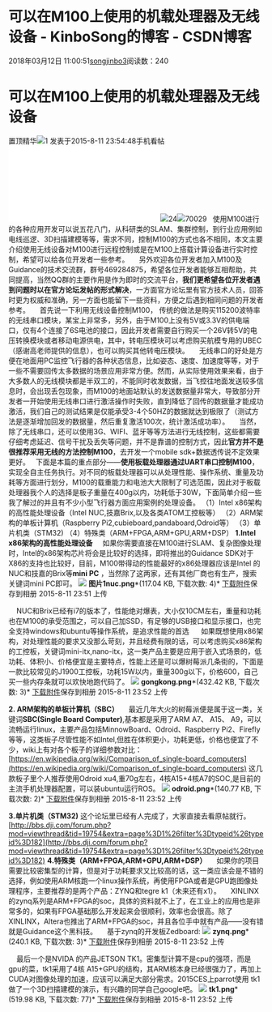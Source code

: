 # 可以在M100上使用的机载处理器及无线设备 - KinboSong的博客 - CSDN博客
2018年03月12日 11:00:51[songjinbo3](https://me.csdn.net/KinboSong)阅读数：240

# 可以在M100上使用的机载处理器及无线设备
置顶精华![](./static/image/common/praise_btn_201611.png)1
发表于2015-8-11 23:54:48手机看帖![](misc.php?mod=chat&action=qrcode&tid=21106&from=bbs_pc)![](./static/image/common/thread_replies_20161116.png)24![](./static/image/common/thread_views_20161116.png)70029
  使用M100进行的各种应用开发可以说五花八门，从科研类的SLAM、集群控制，到行业应用例如电线巡逻、3D扫描建模等等，需求不同，控制M100的方式也各不相同，本文主要介绍使用无线设备对M100进行远程控制或是在M100上搭载计算设备进行实时控制，希望可以给各位开发者一些参考。
    另外欢迎各位开发者加入M100及Guidance的技术交流群，群号469284875，希望各位开发者能够互相帮助，共同提高，当然QQ群的主要作用是作为即时的交流平台，**我们更希望各位开发者遇到问题时以在官方论坛发帖的形式解决**，一方面官方论坛里有官方技术人员，回答时更为权威和准确，另一方面也能留下一些资料，方便之后遇到相同问题的开发者参考。
    首先说一下利用无线设备控制M100， 传统的做法是购买115200波特率的无线串口模块，某宝上非常多，另外，由于M100上没有5V或3.3V的供电端口，仅有4个连接了6S电池的接口，因此开发者需要自行购买一个26V转5V的电压转换模块或者移动电源供电，其中，转电压模块可以考虑购买航模专用的UBEC（感谢高老师提供的信息），也可以购买其他转电压模块。
    无线串口的好处是方便在地面用PC监控飞行器的各种状态信息，比如姿态、速度、加速度等等，对于一些不需要回传太多数据的场景应用非常方便。然而，从实际使用效果来看，由于大多数人的无线模块都是半双工的，不能同时收发数据，当飞控往地面发送较多信息时，会出现丢包现象，而M100的地面站默认的发送数据量非常大，导致部分开发者一开始使用无线串口进行激活操作时失败，直到降低了回传的数据量才能成功激活，我们自己的测试结果是仅能承受3-4个50HZ的数据就达到极限了（测试方法是逐渐增加回发的数据量，然后重复激活100次，统计激活成功率）。
    当然，除了无线串口，还可以使用3G、WIFI、蓝牙等等方法进行无线控制，这些都需要仔细考虑延迟、信号干扰及丢失等问题，并不是靠谱的控制方式，因此**官方并不是很推荐采用无线的方法控制M100**，去开发一个mobile sdk+数据透传说不定效果更好。
  下面是本篇的重点部分——**使用板载处理器通过UART串口控制M100**，实现全自主任务执行。对不同的板载处理器可以从处理性能、操作系统、重量及功耗等方面进行划分，M100的载重能力和电池大大限制了可选范围，因此对于板载处理器我个人的选择是板子重量在400g以内，功耗低于30W，下面简单介绍一些我了解过的并且有不少小型飞行器方面应用案例的处理设备。
（1）Intel x86架构的高性能处理设备（Intel NUC,技嘉Brix,以及各类ATOM工控板等）
（2）ARM架构的单板计算机（Raspberry Pi2,cubieboard,pandaboard,Odroid等）
（3）单片机类（STM32)
（4）特殊类（ARM+FPGA,ARM+GPU,ARM+DSP）
**1.Intel x86架构的高性能处理设备**
    如果你需要直接在M100进行SLAM、复杂图像处理时，Intel的x86架构芯片将会是比较好的选择，即将推出的Guidance SDK对于X86的支持也比较好，目前，M100带得动的性能最好的x86处理器应该是Intel 的NUC和技嘉的Brix等**mini PC** ，当然除了这两家，还有其他厂商也有生产，搜索关键词mini PC即可。
![](https://bbs22.djicdn.com/data/attachment/forum/201508/11/235152kujq4kuk69l0x1ds.png@!778w)
**图片1nuc.png***(117.04 KB, 下载次数: 4)*
[下载附件](forum.php?mod=attachment&aid=NDY5MDl8ZjRhZmRkNjd8MTUyMDgyMTQ2NHwwfDIxMTA2&nothumb=yes)保存到相册
2015-8-11 23:51 上传

    NUC和Brix已经有i7的版本了，性能绝对爆表，大小仅10CM左右，重量和功耗也在M100的承受范围之，可以自己加SSD，有足够的USB接口和显示接口，也完全支持windows和ubuntu等操作系统，是追求性能的首选
     如果既想使用x86架构，对处理性能的要求又没那么苛刻，并且经费有限的话，可以考虑购买x86架构的工控板，关键词mini-itx,nano-itx，这一类产品主要是应用于嵌入式场景的，低功耗、体积小、价格便宜是主要特点，性能上还是可以爆树莓派几条街的，下面是一款比较常见的J1900工控板，功耗15W以内，重量300g以下，价格600，自己买一些内存条就可以欢快地跑代码了。
![](https://bbs55.djicdn.com/data/attachment/forum/201508/11/235245uj9js5633c9l1a4p.png@!778w)
**gongkong.png***(432.42 KB, 下载次数: 3)*
[下载附件](forum.php?mod=attachment&aid=NDY5MTB8NWJhOWQ1NWV8MTUyMDgyMTQ2NHwwfDIxMTA2&nothumb=yes)保存到相册
2015-8-11 23:52 上传

**2. ARM架构的单板计算机（SBC）**
    最近几年大火的树莓派便是属于这一类，关键词**SBC(Single Board Computer)**,基本都是采用了ARM A7、 A15、 A9，可以流畅运行linux，主要产品包括MinnowBoard、Odroid、Raspberry Pi2、Firefly等等，这类板子尽管性能不如Intel,但胜在体积更小，功耗更低，价格也便宜了不少，wiki上有对各个板子的详细参数对比：
[](https://en.wikipedia.org/wiki/Comparison_of_single-board_computers)[https://en.wikipedia.org/wiki/Comparison_of_single-board_computers](https://en.wikipedia.org/wiki/Comparison_of_single-board_computers)
这几款板子里个人推荐使用Odroid xu4,重70g左右，4核A15+4核A7的SOC,是目前的主流手机处理器配置，可以装ubuntu运行ROS。
![](https://bbs22.djicdn.com/data/attachment/forum/201508/11/235245xz1ba15baa65nx35.png@!778w)
**odroid.png***(140.77 KB, 下载次数: 2)*
[下载附件](forum.php?mod=attachment&aid=NDY5MTF8N2M0YjE0YzZ8MTUyMDgyMTQ2NHwwfDIxMTA2&nothumb=yes)保存到相册
2015-8-11 23:52 上传

**3.单片机类（STM32)**
这个论坛里已经有人完成了，大家直接去看原帖就行。
[](http://bbs.dji.com/forum.php?mod=viewthread&tid=19754&extra=page%3D1%26filter%3Dtypeid%26typeid%3D182)[http://bbs.dji.com/forum.php?mod=viewthread&tid=19754&extra=page%3D1%26filter%3Dtypeid%26typeid%3D182](http://bbs.dji.com/forum.php?mod=viewthread&tid=19754&extra=page%3D1%26filter%3Dtypeid%26typeid%3D182)
**4.特殊类（ARM+FPGA,ARM+GPU,ARM+DSP）**
    如果你的项目需要比较密集型的计算，但是对于功耗要求又比较高的话，这一类应该会是不错的选择，例如使用ARM核跑一个linux操作系统，再使用FPGA或者是GPU跑图像处理程序，主要推荐的是两个产品：ZYNQ和tegre k1（未来还有x1）。
    XINLINX的zynq系列是ARM+FPGA的soc，具体的资料就不上了，在工业上的应用也是非常多的，如果有FPGA基础那么开发起来会很顺利，效率也会很高。除了XINLINX，Altera也推出了ARM+FPGA的soc，并且各位手中就有产品——没有错就是Guidance这个黑科技。
    基于zynq的开发板Zedboard:
![](https://bbs22.djicdn.com/data/attachment/forum/201508/11/235247wilzepspc3czvimt.png@!778w)
**zynq.png***(240.1 KB, 下载次数: 3)*
[下载附件](forum.php?mod=attachment&aid=NDY5MTN8YTgzNmFkZDF8MTUyMDgyMTQ2NHwwfDIxMTA2&nothumb=yes)保存到相册
2015-8-11 23:52 上传

    最后一个是NVIDA 的产品JETSON TK1。密集型计算不是cpu的强项，而是gpu的菜，tk1采用了4核 A15+GPU的结构，其ARM核本身已经很强力了，再加上CUDA对图像处理的加速，应该可以满足大部分需求。2015CES上parrot使用 tk1做了一个3D扫描建模的演示，有兴趣的同学自己google吧。
![](https://bbs55.djicdn.com/data/attachment/forum/201508/11/235247y0w5umrrm50nwz55.png@!778w)
**tk1.png***(519.98 KB, 下载次数: 77)*
[下载附件](forum.php?mod=attachment&aid=NDY5MTJ8ZTRlNDVkNWZ8MTUyMDgyMTQ2NHwwfDIxMTA2&nothumb=yes)保存到相册
2015-8-11 23:52 上传

